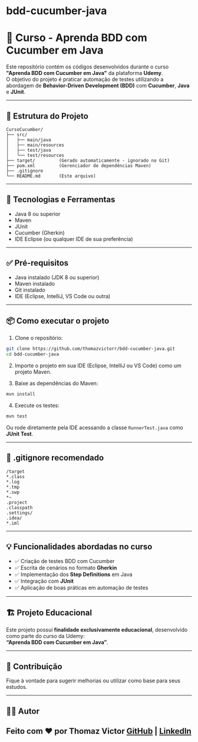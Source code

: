# bdd-cucumber-java

# 🥒 Curso - Aprenda BDD com Cucumber em Java

Este repositório contém os códigos desenvolvidos durante o curso **"Aprenda BDD com Cucumber em Java"** da plataforma **Udemy**.  
O objetivo do projeto é praticar automação de testes utilizando a abordagem de **Behavior-Driven Development (BDD)** com **Cucumber**, **Java** e **JUnit**.

---

## 📁 Estrutura do Projeto

```
CursoCucumber/
├── src/
│   ├── main/java
│   ├── main/resources
│   ├── test/java
│   └── test/resources
├── target/         (Gerado automaticamente - ignorado no Git)
├── pom.xml         (Gerenciador de dependências Maven)
├── .gitignore
└── README.md       (Este arquivo)
```

---

## 🚀 Tecnologias e Ferramentas

- Java 8 ou superior
- Maven
- JUnit
- Cucumber (Gherkin)
- IDE Eclipse (ou qualquer IDE de sua preferência)

---

## ✅ Pré-requisitos

- Java instalado (JDK 8 ou superior)
- Maven instalado
- Git instalado
- IDE (Eclipse, IntelliJ, VS Code ou outra)

---

## 📦 Como executar o projeto

1. Clone o repositório:

```bash
git clone https://github.com/thomazvictorr/bdd-cucumber-java.git
cd bdd-cucumber-java
```

2. Importe o projeto em sua IDE (Eclipse, IntelliJ ou VS Code) como um projeto Maven.

3. Baixe as dependências do Maven:

```bash
mvn install
```

4. Execute os testes:

```bash
mvn test
```

Ou rode diretamente pela IDE acessando a classe `RunnerTest.java` como **JUnit Test**.

---

## 📝 .gitignore recomendado

```gitignore
/target
*.class
*.log
*.tmp
*.swp
*~
.project
.classpath
.settings/
.idea/
*.iml
```

---

## 💡 Funcionalidades abordadas no curso

- ✅ Criação de testes BDD com Cucumber  
- ✅ Escrita de cenários no formato **Gherkin**  
- ✅ Implementação dos **Step Definitions** em Java  
- ✅ Integração com **JUnit**  
- ✅ Aplicação de boas práticas em automação de testes  

---

## 🏗️ Projeto Educacional

Este projeto possui **finalidade exclusivamente educacional**, desenvolvido como parte do curso da Udemy:  
**“Aprenda BDD com Cucumber em Java”**.

---

## 🤝 Contribuição

Fique à vontade para sugerir melhorias ou utilizar como base para seus estudos.

---

## 👨‍💻 Autor

Feito com ❤️ por **Thomaz Victor**
<a href="https://github.com/thomazvictorr" target="_blank">GitHub</a> | <a href="https://www.linkedin.com/in/thomazvictorr" target="_blank">LinkedIn</a>
---
